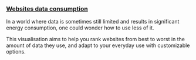 
### [Websites data consumption](https://github.com/DataViz-2019-10/website-data-consumption/)

In a world where data is sometimes still limited and results in significant
energy consumption, one could wonder how to use less of it. 

This visualisation aims to help you rank websites from best to worst in the amount of data they use, 
and adapt to your everyday use with customizable options.
